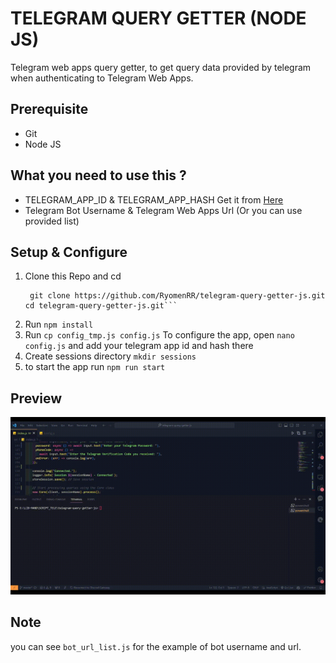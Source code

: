 # TELEGRAM QUERY GETTER (NODE JS)

Telegram web apps query getter, to get query data provided by telegram when authenticating to Telegram Web Apps.

## Prerequisite

- Git
- Node JS

## What you need to use this ?

- TELEGRAM_APP_ID & TELEGRAM_APP_HASH Get it from [Here](https://my.telegram.org/auth?to=apps)
- Telegram Bot Username & Telegram Web Apps Url (Or you can use provided list)

## Setup & Configure

1. Clone this Repo and cd
    ```shell
     git clone https://github.com/RyomenRR/telegram-query-getter-js.git
   cd telegram-query-getter-js.git```
   
3. Run ```npm install```
5. Run ```cp config_tmp.js config.js```
   To configure the app, open `nano config.js` and add your telegram app id and hash there
6. Create sessions directory ```mkdir sessions```
7. to start the app run ```npm run start```

## Preview
![](Preview.gif)

## Note

you can see `bot_url_list.js` for the example of bot username and url.
